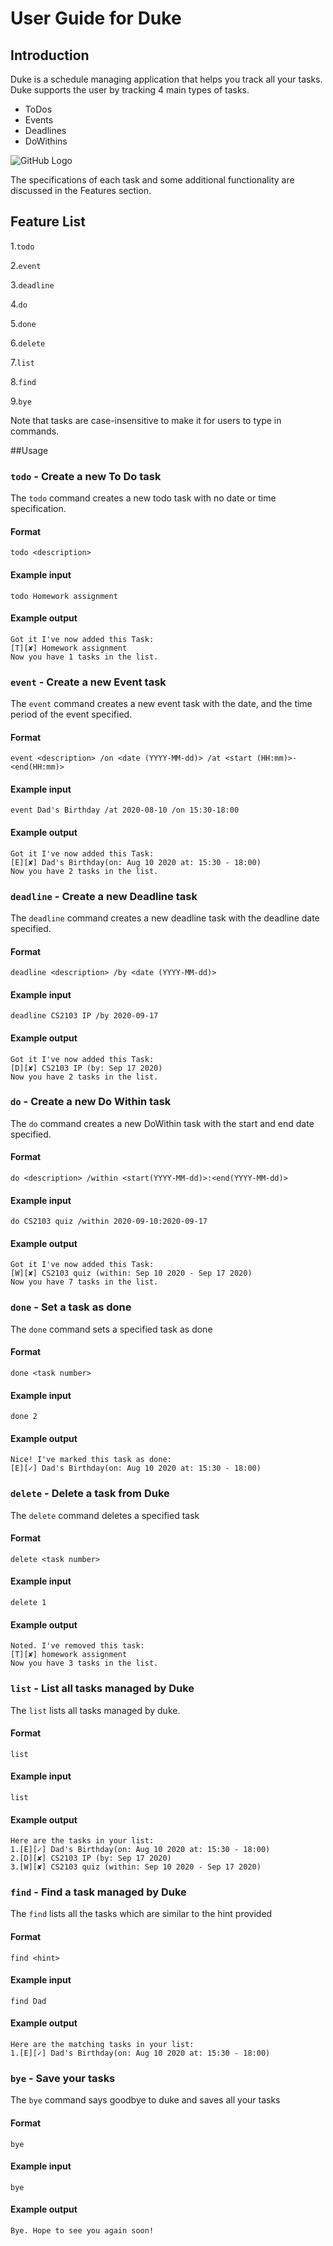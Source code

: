 # User Guide for Duke
## Introduction
Duke is a schedule managing application that helps you track all your tasks. Duke supports the user by tracking 4 main types of tasks.
 * ToDos
 * Events
 * Deadlines
 * DoWithins
 
![GitHub Logo](Ui.png.png)

The specifications of each task and some additional functionality are discussed in the Features section.
## Feature List

1.`todo` 

2.`event` 

3.`deadline` 

4.`do` 

5.`done` 

6.`delete` 

7.`list` 

8.`find` 

9.`bye` 

Note that tasks are case-insensitive to make it for users to type in commands.

##Usage
### `todo` - Create a new To Do task
The `todo` command creates a new todo task with no date or time specification. 
#### Format
`todo <description>`
#### Example input
`todo Homework assignment` 
#### Example output
```
Got it I've now added this Task:
[T][✘] Homework assignment
Now you have 1 tasks in the list.
```
### `event` - Create a new Event task 
The `event` command creates a new event task with the date, and the time period of the event specified. 
#### Format
`event <description> /on <date (YYYY-MM-dd)> /at <start (HH:mm)>-<end(HH:mm)>`
#### Example input
`event Dad's Birthday /at 2020-08-10 /on 15:30-18:00` 
#### Example output
```
Got it I've now added this Task:
[E][✘] Dad's Birthday(on: Aug 10 2020 at: 15:30 - 18:00)
Now you have 2 tasks in the list.
```
### `deadline` - Create a new Deadline task 
The `deadline` command creates a new deadline task with the deadline date specified. 
#### Format
`deadline <description> /by <date (YYYY-MM-dd)>`
#### Example input
`deadline CS2103 IP /by 2020-09-17`
#### Example output
```
Got it I've now added this Task:
[D][✘] CS2103 IP (by: Sep 17 2020)
Now you have 2 tasks in the list.
```
### `do` - Create a new Do Within task
The `do` command creates a new DoWithin task with the start and end date specified. 
#### Format
`do <description> /within <start(YYYY-MM-dd)>:<end(YYYY-MM-dd)>`
#### Example input
`do CS2103 quiz /within 2020-09-10:2020-09-17`
#### Example output
```
Got it I've now added this Task:
[W][✘] CS2103 quiz (within: Sep 10 2020 - Sep 17 2020)
Now you have 7 tasks in the list.
```
### `done` - Set a task as done
The `done` command sets a specified task as done
#### Format
`done <task number>`
#### Example input
`done 2`
#### Example output
```
Nice! I've marked this task as done: 
[E][✓] Dad's Birthday(on: Aug 10 2020 at: 15:30 - 18:00)
```
### `delete` - Delete a task from Duke
The `delete` command deletes a specified task
#### Format
`delete <task number>`
#### Example input
`delete 1`
#### Example output
```
Noted. I've removed this task: 
[T][✘] homework assignment
Now you have 3 tasks in the list.
```
### `list` - List all tasks managed by Duke
The `list` lists all tasks managed by duke.
#### Format
`list`
#### Example input
`list`
#### Example output
```
Here are the tasks in your list:
1.[E][✓] Dad's Birthday(on: Aug 10 2020 at: 15:30 - 18:00)
2.[D][✘] CS2103 IP (by: Sep 17 2020)
3.[W][✘] CS2103 quiz (within: Sep 10 2020 - Sep 17 2020)
```
### `find` - Find a task managed by Duke
The `find` lists all the tasks which are similar to the hint provided
#### Format
`find <hint>`
#### Example input
`find Dad`
#### Example output
```
Here are the matching tasks in your list:
1.[E][✓] Dad's Birthday(on: Aug 10 2020 at: 15:30 - 18:00)
```
### `bye` - Save your tasks
The `bye` command says goodbye to duke and saves all your tasks
#### Format
`bye`
#### Example input
`bye`
#### Example output
`Bye. Hope to see you again soon!`
